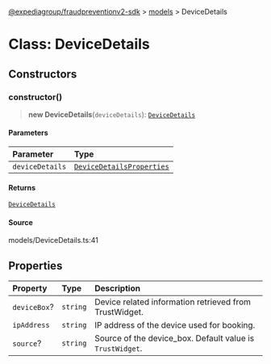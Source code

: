 [@expediagroup/fraudpreventionv2-sdk](../../index.md) > [models](../index.md) > DeviceDetails

# Class: DeviceDetails

## Constructors

### constructor()

> **new DeviceDetails**(`deviceDetails`): [`DeviceDetails`](class.DeviceDetails.md)

#### Parameters

| Parameter       | Type                                                                            |
| :-------------- | :------------------------------------------------------------------------------ |
| `deviceDetails` | [`DeviceDetailsProperties`](../interfaces/interface.DeviceDetailsProperties.md) |

#### Returns

[`DeviceDetails`](class.DeviceDetails.md)

#### Source

models/DeviceDetails.ts:41

## Properties

| Property     | Type     | Description                                               |
| :----------- | :------- | :-------------------------------------------------------- |
| `deviceBox`? | `string` | Device related information retrieved from TrustWidget.    |
| `ipAddress`  | `string` | IP address of the device used for booking.                |
| `source`?    | `string` | Source of the device_box. Default value is `TrustWidget`. |
